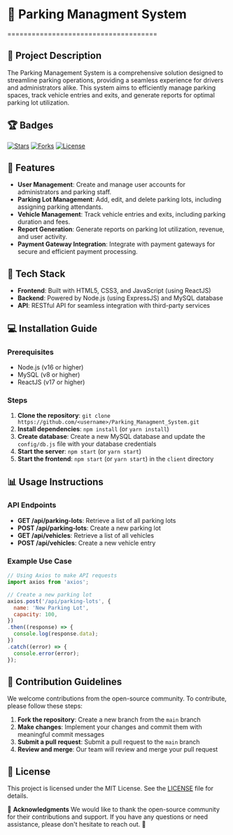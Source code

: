 # 🏢 Parking Managment System
=====================================

## 📝 Project Description
The Parking Management System is a comprehensive solution designed to streamline parking operations, providing a seamless experience for drivers and administrators alike. This system aims to efficiently manage parking spaces, track vehicle entries and exits, and generate reports for optimal parking lot utilization.

## 🏆 Badges
[![Stars](https://img.shields.io/github/stars/<username>/Parking_Managment_System?style=social)](https://github.com/<username>/Parking_Managment_System/stargazers)
[![Forks](https://img.shields.io/github/forks/<username>/Parking_Managment_System)](https://github.com/<username>/Parking_Managment_System/network/members)
[![License](https://img.shields.io/github/license/<username>/Parking_Managment_System)](https://github.com/<username>/Parking_Managment_System/blob/main/LICENSE)

## 📜 Features
* **User Management**: Create and manage user accounts for administrators and parking staff.
* **Parking Lot Management**: Add, edit, and delete parking lots, including assigning parking attendants.
* **Vehicle Management**: Track vehicle entries and exits, including parking duration and fees.
* **Report Generation**: Generate reports on parking lot utilization, revenue, and user activity.
* **Payment Gateway Integration**: Integrate with payment gateways for secure and efficient payment processing.

## 🚀 Tech Stack
* **Frontend**: Built with HTML5, CSS3, and JavaScript (using ReactJS)
* **Backend**: Powered by Node.js (using ExpressJS) and MySQL database
* **API**: RESTful API for seamless integration with third-party services

## 💻 Installation Guide
### Prerequisites
* Node.js (v16 or higher)
* MySQL (v8 or higher)
* ReactJS (v17 or higher)

### Steps
1. **Clone the repository**: `git clone https://github.com/<username>/Parking_Managment_System.git`
2. **Install dependencies**: `npm install` (or `yarn install`)
3. **Create database**: Create a new MySQL database and update the `config/db.js` file with your database credentials
4. **Start the server**: `npm start` (or `yarn start`)
5. **Start the frontend**: `npm start` (or `yarn start`) in the `client` directory

## 📊 Usage Instructions
### API Endpoints
* **GET /api/parking-lots**: Retrieve a list of all parking lots
* **POST /api/parking-lots**: Create a new parking lot
* **GET /api/vehicles**: Retrieve a list of all vehicles
* **POST /api/vehicles**: Create a new vehicle entry

### Example Use Case
```javascript
// Using Axios to make API requests
import axios from 'axios';

// Create a new parking lot
axios.post('/api/parking-lots', {
  name: 'New Parking Lot',
  capacity: 100,
})
.then((response) => {
  console.log(response.data);
})
.catch((error) => {
  console.error(error);
});
```

## 🤝 Contribution Guidelines
We welcome contributions from the open-source community. To contribute, please follow these steps:
1. **Fork the repository**: Create a new branch from the `main` branch
2. **Make changes**: Implement your changes and commit them with meaningful commit messages
3. **Submit a pull request**: Submit a pull request to the `main` branch
4. **Review and merge**: Our team will review and merge your pull request

## 📄 License
This project is licensed under the MIT License. See the [LICENSE](https://github.com/<username>/Parking_Managment_System/blob/main/LICENSE) file for details.

👥 **Acknowledgments**
We would like to thank the open-source community for their contributions and support. If you have any questions or need assistance, please don't hesitate to reach out. 🤔